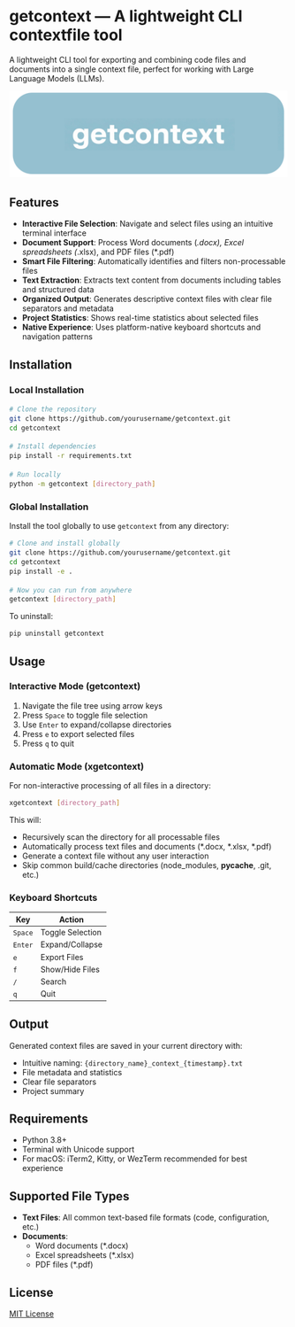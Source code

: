 # getcontext — A lightweight CLI contextfile tool

A lightweight CLI tool for exporting and combining code files and documents into a single context file, perfect for working with Large Language Models (LLMs).

<div align="center">
  <img src="/assets/image.webp" alt="getcontext-banner" width="1280"/>
</div>

## Features

- **Interactive File Selection**: Navigate and select files using an intuitive terminal interface
- **Document Support**: Process Word documents (*.docx), Excel spreadsheets (*.xlsx), and PDF files (*.pdf)
- **Smart File Filtering**: Automatically identifies and filters non-processable files
- **Text Extraction**: Extracts text content from documents including tables and structured data
- **Organized Output**: Generates descriptive context files with clear file separators and metadata
- **Project Statistics**: Shows real-time statistics about selected files
- **Native Experience**: Uses platform-native keyboard shortcuts and navigation patterns

## Installation

### Local Installation

```bash
# Clone the repository
git clone https://github.com/yourusername/getcontext.git
cd getcontext

# Install dependencies
pip install -r requirements.txt

# Run locally
python -m getcontext [directory_path]
```

### Global Installation

Install the tool globally to use `getcontext` from any directory:

```bash
# Clone and install globally
git clone https://github.com/yourusername/getcontext.git
cd getcontext
pip install -e .

# Now you can run from anywhere
getcontext [directory_path]
```

To uninstall:

```bash
pip uninstall getcontext
```

## Usage

### Interactive Mode (getcontext)

1. Navigate the file tree using arrow keys
2. Press `Space` to toggle file selection
3. Use `Enter` to expand/collapse directories
4. Press `e` to export selected files
5. Press `q` to quit

### Automatic Mode (xgetcontext)

For non-interactive processing of all files in a directory:

```bash
xgetcontext [directory_path]
```

This will:
- Recursively scan the directory for all processable files
- Automatically process text files and documents (*.docx, *.xlsx, *.pdf)
- Generate a context file without any user interaction
- Skip common build/cache directories (node_modules, __pycache__, .git, etc.)

### Keyboard Shortcuts

| Key | Action |
|-----|--------|
| `Space` | Toggle Selection |
| `Enter` | Expand/Collapse |
| `e` | Export Files |
| `f` | Show/Hide Files |
| `/` | Search |
| `q` | Quit |

## Output

Generated context files are saved in your current directory with:

- Intuitive naming: `{directory_name}_context_{timestamp}.txt`
- File metadata and statistics
- Clear file separators
- Project summary

## Requirements

- Python 3.8+
- Terminal with Unicode support
- For macOS: iTerm2, Kitty, or WezTerm recommended for best experience

## Supported File Types

- **Text Files**: All common text-based file formats (code, configuration, etc.)
- **Documents**: 
  - Word documents (*.docx)
  - Excel spreadsheets (*.xlsx)
  - PDF files (*.pdf)

## License

[MIT License](LICENSE)
